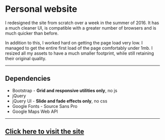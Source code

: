# Personal website

I redesigned the site from scratch over a week in the summer of 2016. It has a much cleaner UI, is compatible with a greater number of browsers and is much quicker than before.

In addition to this, I worked hard on getting the page load very low.  I managed to get the entire first load of the page comfortably under 1mb. I resized all my assets to have a much smaller footprint, while still retaining their original quality.

-------------------

Dependencies
-----
- Bootstrap - **Grid and responsive utilities only**, no js
- jQuery
- jQuery UI - **Slide and fade effects only**, no css
- Google Fonts - Source Sans Pro
- Google Maps Web API

-------------------

[Click here to visit the site](http://rohan.xyz)
----------
